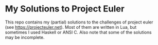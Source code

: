 # My Solutions to Project Euler #

This repo contains my (partial) solutions to the challenges of project euler (see https://projecteuler.net). Most of them are written in Lua, but sometimes I used Haskell or ANSI C. Also note that some of the solutions may be incomplete.
